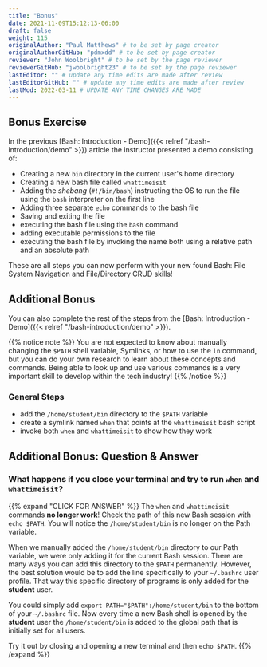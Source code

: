 ```yaml
---
title: "Bonus"
date: 2021-11-09T15:12:13-06:00
draft: false
weight: 115
originalAuthor: "Paul Matthews" # to be set by page creator
originalAuthorGitHub: "pdmxdd" # to be set by page creator
reviewer: "John Woolbright" # to be set by the page reviewer
reviewerGitHub: "jwoolbright23" # to be set by the page reviewer
lastEditor: "" # update any time edits are made after review
lastEditorGitHub: "" # update any time edits are made after review
lastMod: 2022-03-11 # UPDATE ANY TIME CHANGES ARE MADE
---
```


## Bonus Exercise

In the previous [Bash: Introduction - Demo]({{< relref "/bash-introduction/demo" >}}) article the instructor presented a demo consisting of:

- Creating a new `bin` directory in the current user's home directory
- Creating a new bash file called `whattimeisit`
- Adding the *shebang* (`#!/bin/bash`) instructing the OS to run the file using the `bash` interpreter on the first line
- Adding three separate `echo` commands to the bash file
- Saving and exiting the file
- executing the bash file using the `bash` command
- adding executable permissions to the file
- executing the bash file by invoking the name both using a relative path and an absolute path

These are all steps you can now perform with your new found Bash: File System Navigation and File/Directory CRUD skills!

## Additional Bonus

You can also complete the rest of the steps from the [Bash: Introduction - Demo]({{< relref "/bash-introduction/demo" >}}).

{{% notice note %}}
You are not expected to know about manually changing the `$PATH` shell variable, Symlinks, or how to use the `ln` command, but you can do your own research to learn about these concepts and commands. Being able to look up and use various commands is a very important skill to develop within the tech industry!
{{% /notice %}}

### General Steps

- add the `/home/student/bin` directory to the `$PATH` variable
- create a symlink named `when` that points at the `whattimeisit` bash script
- invoke both `when` and `whattimeisit` to show how they work

## Additional Bonus: Question & Answer

### What happens if you close your terminal and try to run `when` and `whattimeisit`?

{{% expand "CLICK FOR ANSWER" %}} 
The `when` and `whattimeisit` commands **no longer work**! Check the path of this new Bash session with `echo $PATH`. You will notice the `/home/student/bin` is no longer on the Path variable.

When we manually added the `/home/student/bin` directory to our Path variable, we were only adding it for the current Bash session. There are many ways you can add this directory to the `$PATH` permanently. However, the best solution would be to add the line specifically to your `~/.bashrc` user profile. That way this specific directory of programs is only added for the **student** user.

You could simply add `export PATH="$PATH":/home/student/bin` to the bottom of your `~/.bashrc` file. Now every time a new Bash shell is opened by the **student** user the `/home/student/bin` is added to the global path that is initially set for all users.

Try it out by closing and opening a new terminal and then `echo $PATH`.
{{% /expand %}}